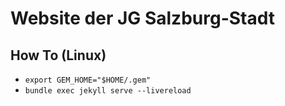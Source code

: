 # Website der JG Salzburg-Stadt

## How To (Linux)
- `export GEM_HOME="$HOME/.gem"`
- `bundle exec jekyll serve --livereload`
